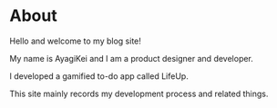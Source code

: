 # About
Hello and welcome to my blog site!



My name is AyagiKei and I am a product designer and developer.

I developed a gamified to-do app called LifeUp.

This site mainly records my development process and related things.